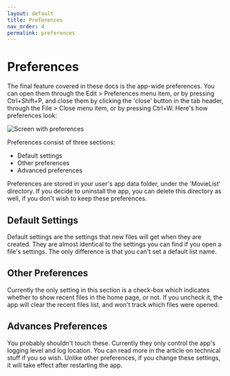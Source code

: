 ```yaml
---
layout: default
title: Preferences
nav_order: 4
permalink: preferences
---
```


# Preferences

The final feature covered in these docs is the app-wide preferences. You can open them through the Edit > Preferences
menu item, or by pressing Ctrl+Shift+P, and close them by clicking the 'close' button in the tab header, through the
File > Close menu item, or by pressing Ctrl+W. Here's how preferences look:

![Screen with preferences](/assets/images/screen-preferences.png)

Preferences consist of three sections:

- Default settings
- Other preferences
- Advanced preferences

Preferences are stored in your user's app data folder, under the 'MovieList' directory. If you decide to uninstall the
app, you can delete this directory as well, if you don't wish to keep these preferences.

## Default Settings

Default settings are the settings that new files will get when they are created. They are almost identical to the
settings you can find if you open a file's settings. The only difference is that you can't set a default list name.

## Other Preferences

Currently the only setting in this section is a check-box which indicates whether to show recent files in the home page,
or not. If you uncheck it, the app will clear the recent files list, and won't track which files were opened.

## Advances Preferences

You probably shouldn't touch these. Currently they only control the app's logging level and log location. You can read
more in the article on technical stuff if you so wish. Unlike other preferences, if you change these settings, it will
take effect after restarting the app.
